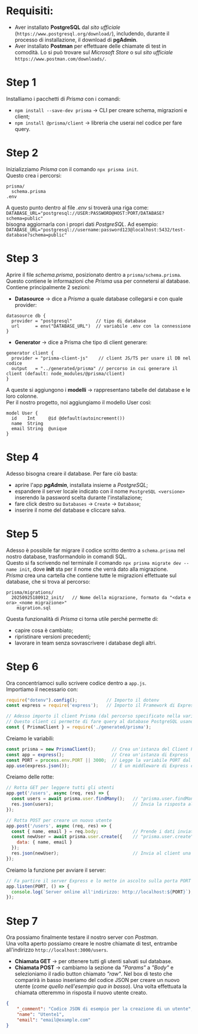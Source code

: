 
# Requisiti:
- Aver installato **PostgreSQL** dal *sito ufficiale* (`https://www.postgresql.org/download/`), includendo, durante il processo di installazione, il download di **pgAdmin**.
- Aver installato **Postman** per effettuare delle chiamate di test in comodità. Lo si può trovare sul *Microsoft Store* o sul *sito ufficiale* `https://www.postman.com/downloads/`.


# Step 1
Installiamo i pacchetti di *Prisma* con i comandi:  
- `npm install --save-dev prisma` → CLI per creare schema, migrazioni e client;  
- `npm install @prisma/client` → libreria che userai nel codice per fare query.  


# Step 2
Inizializziamo *Prisma* con il comando `npx prisma init`.  
Questo crea i percorsi:  
``` 
prisma/
  schema.prisma
.env
```

A questo punto dentro al file *.env* si troverà una riga come:  
`DATABASE_URL="postgresql://USER:PASSWORD@HOST:PORT/DATABASE?schema=public"`  
bisogna aggiornarla con i propri dati *PostgreSQL*.
Ad esempio:  
`DATABASE_URL="postgresql://username:password123@localhost:5432/test-database?schema=public"`


# Step 3
Aprire il file *schema.prisma*, posizionato dentro a `prisma/schema.prisma`.  
Questo contiene le informazioni che *Prisma* usa per connetersi al database.  
Contiene principalmente 2 sezioni:
- **Datasource** → dice a *Prisma* a quale database collegarsi e con quale provider:
```
datasource db {
  provider = "postgresql"         // tipo di database
  url      = env("DATABASE_URL")  // variabile .env con la connessione
}
```
- **Generator** → dice a Prisma che tipo di client generare:
```
generator client {
  provider = "prisma-client-js"    // client JS/TS per usare il DB nel codice
  output   = "../generated/prisma" // percorso in cui generare il client (default: node_modules/@prisma/client)
}
```

A queste si aggiungono i **modelli** → rappresentano tabelle del database e le loro colonne.  
Per il nostro progetto, noi aggiungiamo il modello User così:
```
model User {
  id    Int     @id @default(autoincrement())
  name  String
  email String  @unique
}
```


# Step 4
Adesso bisogna creare il database. Per fare ciò basta:
- aprire l'app ***pgAdmin***, installata insieme a *PostgreSQL*;
- espandere il server locale indicato con il nome `PostgreSQL <versione>` inserendo la password scelta durante l'installazione;
- fare click destro su `Databases` → `Create` → `Database`;
- inserire il nome del database e cliccare salva.


# Step 5
Adesso è possibile far migrare il codice scritto dentro a `schema.prisma` nel nostro database, trasformandolo in comandi SQL.  
Questo si fa scrivendo nel terminale il comando `npx prisma migrate dev --name init`, dove **init** sta per il nome che verrà dato alla migrazione.  
*Prisma* crea una cartella che contiene tutte le migrazioni effettuate sul database, che si trova al percorso:
```
prisma/migrations/
  20250925180912_init/   // Nome della migrazione, formato da "<data e ora>_<nome migrazione>"
    migration.sql
```
Questa funzionalità di *Prisma* ci torna utile perché permette di:
- capire cosa è cambiato;
- ripristinare versioni precedenti;
- lavorare in team senza sovrascrivere i database degli altri.


# Step 6
Ora concentriamoci sullo scrivere codice dentro a `app.js`.   
Importiamo il necessario con:
``` javascript
require("dotenv").config();           // Importo il dotenv
const express = require('express');   // Importo il Framework di Express

// Adesso importo il client Prisma (dal percorso specificato nella variabile "output" dentro a schema.prisma)
// Questo client ci permette di fare query al database PostgreSQL usando JavaScript/TypeScript in modo tipizzato e sicuro.
const { PrismaClient } = require('./generated/prisma'); 
``` 

Creiamo le variabili:
``` javascript
const prisma = new PrismaClient();      // Crea un'istanza del Client Prisma
const app = express();                  // Crea un'istanza di Express
const PORT = process.env.PORT || 3000;  // Legge la variabile PORT dal file .env, altrimenti usa 3000
app.use(express.json());                // È un middleware di Express che permette di interpretare il body delle richieste in JSON (necessario per ricevere dati dalle chiamate POST in formato JSON)
```  

Creiamo delle rotte:
``` javascript
// Rotta GET per leggere tutti gli utenti
app.get('/users', async (req, res) => {
  const users = await prisma.user.findMany();   // "prisma.user.findMany()": Prisma legge tutti i record della tabella User dal database
  res.json(users);                              // Invia la risposta al client in formato JSON
});

// Rotta POST per creare un nuovo utente
app.post('/users', async (req, res) => {
  const { name, email } = req.body;             // Prende i dati inviati dal client
  const newUser = await prisma.user.create({    // "prisma.user.create": crea un nuovo record nella tabella User
    data: { name, email }
  });
  res.json(newUser);                            // Invia al client una copia del nuovo utente in formato JSON
});
``` 

Creiamo la funzione per avviare il server:
``` javascript
// Fa partire il server Express e lo mette in ascolto sulla porta PORT (importata prima dal .env)
app.listen(PORT, () => { 
  console.log(`Server online all'indirizzo: http://localhost:${PORT}`);
});
```


# Step 7
Ora possiamo finalmente testare il nostro server con *Postman*.  
Una volta aperto possiamo creare le nostre chiamate di test, entrambe all'indirizzo `http://localhost:3000/users`.
- **Chiamata GET** → per ottenere tutti gli utenti salvati sul database.
- **Chiamata POST** → cambiamo la sezione da *"Params"* a *"Body"* e selezioniamo il radio button chiamato *"raw"*. Nel box di testo che comparirà in basso inseriamo del codice JSON per creare un nuovo utente (*come quello nell'esempio qua in basso*). Una volta effettuata la chiamata otteremmo in risposta il nuovo utente creato.
``` json
{
    "_comment": "Codice JSON di esempio per la creazione di un utente",
    "name": "Utente1",
    "email": "email@example.com"
}
```
